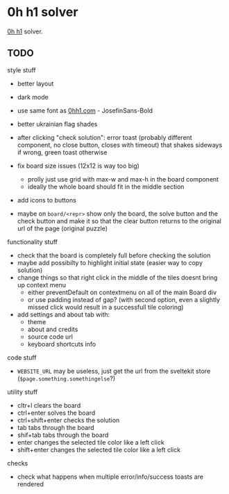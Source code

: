 # 0h h1 solver

[0h h1](https://0hh1.com) solver.

## TODO

style stuff
- better layout
- dark mode
- use same font as [0hh1.com](0hh1.com) - JosefinSans-Bold
- better ukrainian flag shades
- after clicking "check solution": error toast (probably different component, no close button, closes with timeout) that shakes sideways if wrong, green toast otherwise
- fix board size issues (12x12 is way too big)
  - prolly just use grid with max-w and max-h in the board component
  - ideally the whole board should fit in the middle section
- add icons to buttons

- maybe on `board/<repr>` show only the board, the solve button and the check button and make it so that the clear button returns to the original url of the page (original puzzle)

functionality stuff
- check that the board is completely full before checking the solution
- maybe add possibilty to highlight initial state (easier way to copy solution)
- change things so that right click in the middle of the tiles doesnt bring up context menu
  - either preventDefault on contextmenu on all of the main Board div 
  - or use padding instead of gap? (with second option, even a slightly missed click would result in a successfull tile coloring)
- add settings and about tab with:
  - theme
  - about and credits
  - source code url
  - keyboard shortcuts info

code stuff
- `WEBSITE_URL` may be useless, just get the url from the sveltekit store (`$page.something.somethingelse`?)

utility stuff
- cltr+l clears the board
- ctrl+enter solves the board
- ctrl+shift+enter checks the solution
- tab tabs through the board
- shif+tab tabs through the board
- enter changes the selected tile color like a left click
- shift+enter changes the selected tile color like a left click

checks
- check what happens when multiple error/info/success toasts are rendered